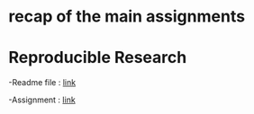 # recap of the main assignments

# Reproducible Research

-Readme file : [link](https://github.com/jordiac/Natural_Events_USA/blob/master/README.md)

-Assignment : [link](http://rawgit.com/jordiac/Natural_Events_USA/master/PA2.html)
